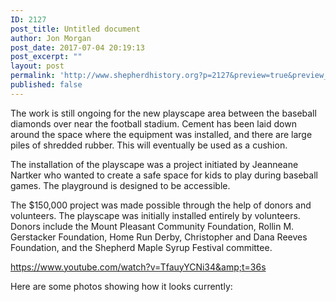 ```yaml
---
ID: 2127
post_title: Untitled document
author: Jon Morgan
post_date: 2017-07-04 20:19:13
post_excerpt: ""
layout: post
permalink: 'http://www.shepherdhistory.org?p=2127&preview=true&preview_id=2127'
published: false
---
```

The work is still ongoing for the new playscape area between the baseball diamonds over near the football stadium. Cement has been laid down around the space where the equipment was installed, and there are large piles of shredded rubber. This will eventually be used as a cushion.

The installation of the playscape was a project initiated by Jeanneane Nartker who wanted to create a safe space for kids to play during baseball games. The playground is designed to be accessible.

The $150,000 project was made possible through the help of donors and volunteers. The playscape was initially installed entirely by volunteers. Donors include the Mount Pleasant Community Foundation, Rollin M. Gerstacker Foundation, Home Run Derby, Christopher and Dana Reeves Foundation, and the Shepherd Maple Syrup Festival committee.

<a href="https://www.youtube.com/watch?v=TfauyYCNi34&amp;t=36s">https://www.youtube.com/watch?v=TfauyYCNi34&amp;t=36s</a>

Here are some photos showing how it looks currently:

&nbsp;